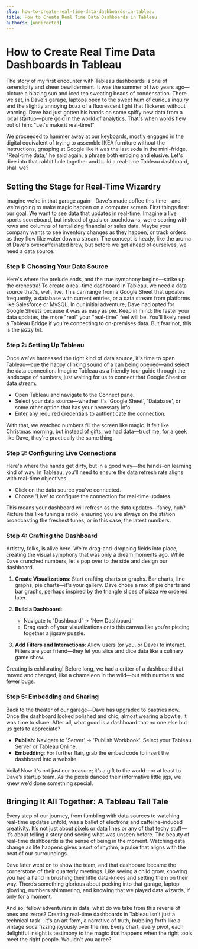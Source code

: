 ```yaml
---
slug: how-to-create-real-time-data-dashboards-in-tableau
title: How to Create Real Time Data Dashboards in Tableau
authors: [undirected]
---
```



# How to Create Real Time Data Dashboards in Tableau

The story of my first encounter with Tableau dashboards is one of serendipity and sheer bewilderment. It was the summer of two years ago—picture a blazing sun and iced tea sweating beads of condensation. There we sat, in Dave's garage, laptops open to the sweet hum of curious inquiry and the slightly annoying buzz of a fluorescent light that flickered without warning. Dave had just gotten his hands on some spiffy new data from a local startup—pure gold in the world of analytics. That's when words flew out of him: "Let's make it real-time!"

We proceeded to hammer away at our keyboards, mostly engaged in the digital equivalent of trying to assemble IKEA furniture without the instructions, grasping at Google like it was the last soda in the mini-fridge. "Real-time data," he said again, a phrase both enticing and elusive. Let's dive into that rabbit hole together and build a real-time Tableau dashboard, shall we?

## Setting the Stage for Real-Time Wizardry

Imagine we're in that garage again—Dave's made coffee this time—and we're going to make magic happen on a computer screen. First things first: our goal. We want to see data that updates in real-time. Imagine a live sports scoreboard, but instead of goals or touchdowns, we’re scoring with rows and columns of tantalizing financial or sales data. Maybe your company wants to see inventory changes as they happen, or track orders as they flow like water down a stream. The concept is heady, like the aroma of Dave's overcaffeinated brew, but before we get ahead of ourselves, we need a data source.

### Step 1: Choosing Your Data Source

Here's where the prelude ends, and the true symphony begins—strike up the orchestra! To create a real-time dashboard in Tableau, we need a data source that's, well, live. This can range from a Google Sheet that updates frequently, a database with current entries, or a data stream from platforms like Salesforce or MySQL. In our initial adventure, Dave had opted for Google Sheets because it was as easy as pie. Keep in mind: the faster your data updates, the more "real" your "real-time" feel will be. You'll likely need a Tableau Bridge if you're connecting to on-premises data. But fear not, this is the jazzy bit.

### Step 2: Setting Up Tableau

Once we've harnessed the right kind of data source, it's time to open Tableau—cue the happy clinking sound of a can being opened—and select the data connection. Imagine Tableau as a friendly tour guide through the landscape of numbers, just waiting for us to connect that Google Sheet or data stream.

- Open Tableau and navigate to the Connect pane.
- Select your data source—whether it's 'Google Sheet', 'Database', or some other option that has your necessary info.
- Enter any required credentials to authenticate the connection.

With that, we watched numbers fill the screen like magic. It felt like Christmas morning, but instead of gifts, we had data—trust me, for a geek like Dave, they're practically the same thing.

### Step 3: Configuring Live Connections

Here's where the hands get dirty, but in a good way—the hands-on learning kind of way. In Tableau, you’ll need to ensure the data refresh rate aligns with real-time objectives.

- Click on the data source you've connected.
- Choose 'Live' to configure the connection for real-time updates.

This means your dashboard will refresh as the data updates—fancy, huh? Picture this like tuning a radio, ensuring you are always on the station broadcasting the freshest tunes, or in this case, the latest numbers.

### Step 4: Crafting the Dashboard

Artistry, folks, is alive here. We're drag-and-dropping fields into place, creating the visual symphony that was only a dream moments ago. While Dave crunched numbers, let's pop over to the side and design our dashboard.

1. **Create Visualizations**: Start crafting charts or graphs. Bar charts, line graphs, pie charts—it's your gallery. Dave chose a mix of pie charts and bar graphs, perhaps inspired by the triangle slices of pizza we ordered later.

2. **Build a Dashboard**: 
   - Navigate to 'Dashboard' -> 'New Dashboard'
   - Drag each of your visualizations onto this canvas like you're piecing together a jigsaw puzzle.

3. **Add Filters and Interactions**: Allow users (or you, or Dave) to interact. Filters are your friend—they let you slice and dice data like a culinary game show.

Creating is exhilarating! Before long, we had a critter of a dashboard that moved and changed, like a chameleon in the wild—but with numbers and fewer bugs.

### Step 5: Embedding and Sharing

Back to the theater of our garage—Dave has upgraded to pastries now. Once the dashboard looked polished and chic, almost wearing a bowtie, it was time to share. After all, what good is a dashboard that no one else but us gets to appreciate?

- **Publish**: Navigate to 'Server' -> 'Publish Workbook'. Select your Tableau Server or Tableau Online.
- **Embedding**: For further flair, grab the embed code to insert the dashboard into a website.

Voila! Now it's not just our treasure; it’s a gift to the world—or at least to Dave’s startup team. As the pixels danced their informative little jigs, we knew we’d done something special.

## Bringing It All Together: A Tableau Tall Tale

Every step of our journey, from fumbling with data sources to watching real-time updates unfold, was a ballet of electrons and caffeine-induced creativity. It’s not just about pixels or data lines or any of that techy stuff—it’s about telling a story and seeing what was unseen before. The beauty of real-time dashboards is the sense of being in the moment. Watching data change as life happens gives a sort of rhythm, a pulse that aligns with the beat of our surroundings.

Dave later went on to show the team, and that dashboard became the cornerstone of their quarterly meetings. Like seeing a child grow, knowing you had a hand in brushing their little data-knees and setting them on their way. There’s something glorious about peeking into that garage, laptop glowing, numbers shimmering, and knowing that we played data wizards, if only for a moment.

And so, fellow adventurers in data, what do we take from this reverie of ones and zeros? Creating real-time dashboards in Tableau isn't just a technical task—it's an art form, a narrative of truth, bubbling forth like a vintage soda fizzing joyously over the rim. Every chart, every pivot, each delightful insight is testimony to the magic that happens when the right tools meet the right people. Wouldn’t you agree?